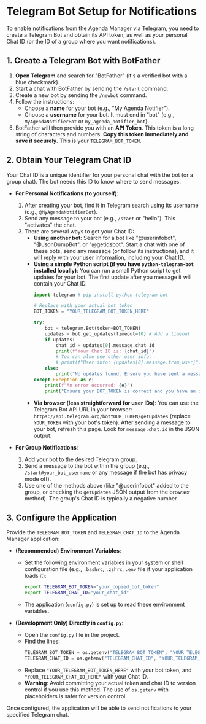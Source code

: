 # Telegram Bot Setup for Notifications

To enable notifications from the Agenda Manager via Telegram, you need to create a Telegram Bot and obtain its API token, as well as your personal Chat ID (or the ID of a group where you want notifications).

## 1. Create a Telegram Bot with BotFather

1.  **Open Telegram** and search for "BotFather" (it's a verified bot with a blue checkmark).
2.  Start a chat with BotFather by sending the `/start` command.
3.  Create a new bot by sending the `/newbot` command.
4.  Follow the instructions:
    *   Choose a **name** for your bot (e.g., "My Agenda Notifier").
    *   Choose a **username** for your bot. It must end in "bot" (e.g., `MyAgendaNotifierBot` or `my_agenda_notifier_bot`).
5.  BotFather will then provide you with an **API Token**. This token is a long string of characters and numbers. **Copy this token immediately and save it securely.** This is your `TELEGRAM_BOT_TOKEN`.

## 2. Obtain Your Telegram Chat ID

Your Chat ID is a unique identifier for your personal chat with the bot (or a group chat). The bot needs this ID to know where to send messages.

*   **For Personal Notifications (to yourself)**:
    1.  After creating your bot, find it in Telegram search using its username (e.g., `@MyAgendaNotifierBot`).
    2.  Send any message to your bot (e.g., `/start` or "hello"). This "activates" the chat.
    3.  There are several ways to get your Chat ID:
        *   **Using another bot**: Search for a bot like "@userinfobot", "@JsonDumpBot", or "@getidsbot". Start a chat with one of these bots, send any message (or follow its instructions), and it will reply with your user information, including your Chat ID.
        *   **Using a simple Python script (if you have `python-telegram-bot` installed locally)**:
            You can run a small Python script to get updates for your bot. The first update after you message it will contain your Chat ID.
            ```python
            import telegram # pip install python-telegram-bot

            # Replace with your actual bot token
            BOT_TOKEN = "YOUR_TELEGRAM_BOT_TOKEN_HERE"

            try:
                bot = telegram.Bot(token=BOT_TOKEN)
                updates = bot.get_updates(timeout=10) # Add a timeout
                if updates:
                    chat_id = updates[0].message.chat_id
                    print(f"Your Chat ID is: {chat_id}")
                    # You can also see other user info:
                    # print(f"User info: {updates[0].message.from_user}")
                else:
                    print("No updates found. Ensure you have sent a message to your bot first.")
            except Exception as e:
                print(f"An error occurred: {e}")
                print("Ensure your BOT_TOKEN is correct and you have an internet connection.")
            ```
        *   **Via browser (less straightforward for user IDs)**: You can use the Telegram Bot API URL in your browser: `https://api.telegram.org/botYOUR_TOKEN/getUpdates` (replace `YOUR_TOKEN` with your bot's token). After sending a message to your bot, refresh this page. Look for `message.chat.id` in the JSON output.

*   **For Group Notifications**:
    1.  Add your bot to the desired Telegram group.
    2.  Send a message to the bot within the group (e.g., `/start@your_bot_username` or any message if the bot has privacy mode off).
    3.  Use one of the methods above (like "@userinfobot" added to the group, or checking the `getUpdates` JSON output from the browser method). The group's Chat ID is typically a negative number.

## 3. Configure the Application

Provide the `TELEGRAM_BOT_TOKEN` and `TELEGRAM_CHAT_ID` to the Agenda Manager application:

*   **(Recommended) Environment Variables**:
    *   Set the following environment variables in your system or shell configuration file (e.g., `.bashrc`, `.zshrc`, `.env` file if your application loads it):
        ```bash
        export TELEGRAM_BOT_TOKEN="your_copied_bot_token"
        export TELEGRAM_CHAT_ID="your_chat_id"
        ```
    *   The application (`config.py`) is set up to read these environment variables.

*   **(Development Only) Directly in `config.py`**:
    *   Open the `config.py` file in the project.
    *   Find the lines:
        ```python
        TELEGRAM_BOT_TOKEN = os.getenv("TELEGRAM_BOT_TOKEN", "YOUR_TELEGRAM_BOT_TOKEN_HERE")
        TELEGRAM_CHAT_ID = os.getenv("TELEGRAM_CHAT_ID", "YOUR_TELEGRAM_CHAT_ID_HERE")
        ```
    *   Replace `"YOUR_TELEGRAM_BOT_TOKEN_HERE"` with your bot token, and `"YOUR_TELEGRAM_CHAT_ID_HERE"` with your Chat ID.
    *   **Warning**: Avoid committing your actual token and chat ID to version control if you use this method. The use of `os.getenv` with placeholders is safer for version control.

Once configured, the application will be able to send notifications to your specified Telegram chat.
